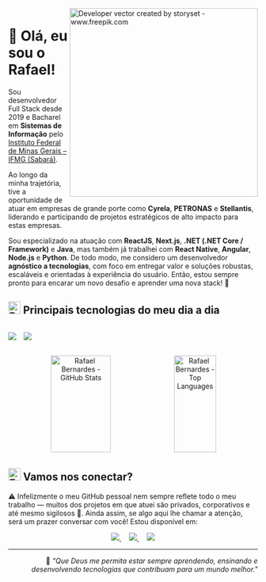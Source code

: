 <!-- Banner lateral -->

<img align="right" alt="Developer vector created by storyset - www.freepik.com" height="380" src="https://user-images.githubusercontent.com/97471199/164148375-75b79a9a-77a4-43df-b3fd-b6472d8a8670.png">

# 👋 Olá, eu sou o Rafael!

Sou desenvolvedor Full Stack desde 2019 e Bacharel em **Sistemas de Informação** pelo [Instituto Federal de Minas Gerais – IFMG (Sabará)](https://www.ifmg.edu.br/sabara).

Ao longo da minha trajetória, tive a oportunidade de atuar em empresas de grande porte como **Cyrela**, **PETRONAS** e **Stellantis**, liderando e participando de projetos estratégicos de alto impacto para estas empresas.

Sou especializado na atuação com **ReactJS**, **Next.js**, **.NET (.NET Core / Framework)** e **Java**, mas também já trabalhei com **React Native**, **Angular**, **Node.js** e **Python**. De todo modo, me considero um desenvolvedor **agnóstico a tecnologias**, com foco em entregar valor e soluções robustas, escaláveis e orientadas à experiência do usuário. Então, estou sempre pronto para encarar um novo desafio e aprender uma nova stack! 🚀

<h2>
  <img src="https://raw.githubusercontent.com/Tarikul-Islam-Anik/Animated-Fluent-Emojis/master/Emojis/Travel%20and%20places/Rocket.png" alt="Rocket" width="25" height="25" />
  Principais tecnologias do meu dia a dia
</h2>

<!-- Icones Stacks -->

<div align="center" style="display: flex; flex-wrap: wrap; gap: 15px;">
  <p><img src="https://skillicons.dev/icons?i=cs,dotnet,java,ts,react,nextjs,nodejs,angular,py,spring" /></p>
  <p><img src="https://skillicons.dev/icons?i=redux,jest,tailwind,styledcomponents,materialui,git,github,azure,docker,figma" /></p>

</div>

<br/>

<!-- Cartões de estatísticas -->

<div align="center">  
  <img 
    width="49%"
    height="195px" 
    alt="Rafael Bernardes - GitHub Stats"
    src="https://github-readme-stats.vercel.app/api?username=rafaelvictor01&show_icons=true&count_private=true&hide_border=true&title_color=e31b25&icon_color=e31b25&text_color=c9d1d9&bg_color=0d1117" 
  /> 
  <img 
    width="41%"
    height="195px" 
    alt="Rafael Bernardes - Top Languages" 
    src="https://github-readme-stats.vercel.app/api/top-langs/?username=rafaelvictor01&layout=compact&hide_border=true&title_color=e31b25&text_color=e31b25&bg_color=0d1117"
  />
</div>

<h2>
  <img src="https://raw.githubusercontent.com/Tarikul-Islam-Anik/Animated-Fluent-Emojis/master/Emojis/Hand%20gestures/Folded%20Hands%20Medium-Light%20Skin%20Tone.png" alt="Folded Hands Medium-Light Skin Tone" width="25" height="25" />
 Vamos nos conectar?
</h2>

<p>
⚠️ Infelizmente o meu GitHub pessoal nem sempre reflete todo o meu trabalho — muitos dos projetos em que atuei são privados, corporativos e até mesmo sigilosos 👀. Ainda assim, se algo aqui lhe chamar a atenção, será um prazer conversar com você! Estou disponível em: 
</p>

<!-- Redes Sociais -->

<div align="center"> 
  <a href="https://www.instagram.com/rafaelvictor01/" target="_blank">
    <img src="https://img.shields.io/badge/-Instagram-%23E4405F?style=for-the-badge&logo=instagram&logoColor=white">
  </a>
  &nbsp;&nbsp;&nbsp;
  <a href="mailto:rafaelvictor.bernardes@gmail.com">
    <img src="https://img.shields.io/badge/-Gmail-%23333?style=for-the-badge&logo=gmail&logoColor=white">
  </a>
  &nbsp;&nbsp;&nbsp;
  <a href="https://www.linkedin.com/in/dev-rafaelbernardes/" target="_blank">
    <img src="https://img.shields.io/badge/-LinkedIn-%230077B5?style=for-the-badge&logo=linkedin&logoColor=white">
  </a>
</div>

---

<p align="right">🙏 <i>"Que Deus me permita estar sempre aprendendo, ensinando e desenvolvendo tecnologias que contribuam para um mundo melhor."</i></p>
